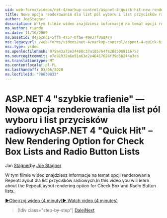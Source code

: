 ```yaml
---
uid: web-forms/videos/net-4/markup-control/aspnet-4-quick-hit-new-rendering-option-for-check-box-lists-and-radio-button-lists
title: Nowa opcja renderowania dla list pól wyboru i list przycisków radiowych | Microsoft Docs
author: JoeStagner
description: W tym filmie wideo znajdziesz informacje na temat opcji renderowania RepeatLayout dla list przycisków radiowych.
ms.author: riande
ms.date: 11/16/2009
ms.assetid: d47626d1-5ffb-4757-bfbe-49e37f08d474
msc.legacyurl: /web-forms/videos/net-4/markup-control/aspnet-4-quick-hit-new-rendering-option-for-check-box-lists-and-radio-button-lists
msc.type: video
ms.openlocfilehash: 079a43a72e24460c37a185764f82625068116757
ms.sourcegitcommit: e7e91932a6e91a63e2e46417626f39d6b244a3ab
ms.translationtype: MT
ms.contentlocale: pl-PL
ms.lasthandoff: 03/06/2020
ms.locfileid: "78639833"
---
```

# <a name="aspnet-4-quick-hit--new-rendering-option-for-check-box-lists-and-radio-button-lists"></a><span data-ttu-id="7f3ea-103">ASP.NET 4 "szybkie trafienie" — Nowa opcja renderowania dla list pól wyboru i list przycisków radiowych</span><span class="sxs-lookup"><span data-stu-id="7f3ea-103">ASP.NET 4 "Quick Hit" – New Rendering Option for Check Box Lists and Radio Button Lists</span></span>

<span data-ttu-id="7f3ea-104">Jan [Stagner](https://github.com/JoeStagner)</span><span class="sxs-lookup"><span data-stu-id="7f3ea-104">by [Joe Stagner](https://github.com/JoeStagner)</span></span>

<span data-ttu-id="7f3ea-105">W tym filmie wideo znajdziesz informacje na temat opcji renderowania RepeatLayout dla list przycisków radiowych.</span><span class="sxs-lookup"><span data-stu-id="7f3ea-105">In this video you will learn about the RepeatLayout rendering option for Check Box and Radio Button lists.</span></span> 

[<span data-ttu-id="7f3ea-106">&#9654;Obejrzyj wideo (4 minuty)</span><span class="sxs-lookup"><span data-stu-id="7f3ea-106">&#9654; Watch video (4 minutes)</span></span>](https://channel9.msdn.com/Blogs/ASP-NET-Site-Videos/aspnet-4-quick-hit-new-rendering-option-for-check-box-lists-and-radio-button-lists)

> [!div class="step-by-step"]
> [<span data-ttu-id="7f3ea-107">Dalej</span><span class="sxs-lookup"><span data-stu-id="7f3ea-107">Next</span></span>](aspnet-4-quick-hit-table-free-templated-controls.md)
